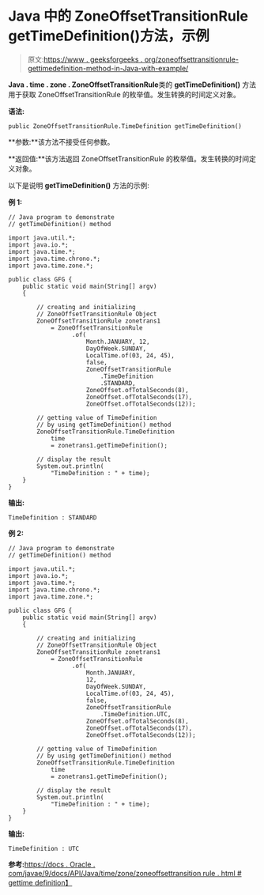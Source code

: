 # Java 中的 ZoneOffsetTransitionRule getTimeDefinition()方法，示例

> 原文:[https://www . geeksforgeeks . org/zoneoffsettransitionrule-gettimedefinition-method-in-Java-with-example/](https://www.geeksforgeeks.org/zoneoffsettransitionrule-gettimedefinition-method-in-java-with-example/)

**Java . time . zone . ZoneOffsetTransitionRule**类的 **getTimeDefinition()** 方法用于获取 ZoneOffsetTransitionRule 的枚举值。发生转换的时间定义对象。

**语法:**

```
public ZoneOffsetTransitionRule.TimeDefinition getTimeDefinition()
```

**参数:**该方法不接受任何参数。

**返回值:**该方法返回 ZoneOffsetTransitionRule 的枚举值。发生转换的时间定义对象。

以下是说明 **getTimeDefinition()** 方法的示例:

**例 1:**

```
// Java program to demonstrate
// getTimeDefinition() method

import java.util.*;
import java.io.*;
import java.time.*;
import java.time.chrono.*;
import java.time.zone.*;

public class GFG {
    public static void main(String[] argv)
    {

        // creating and initializing
        // ZoneOffsetTransitionRule Object
        ZoneOffsetTransitionRule zonetrans1
            = ZoneOffsetTransitionRule
                  .of(
                      Month.JANUARY, 12,
                      DayOfWeek.SUNDAY,
                      LocalTime.of(03, 24, 45),
                      false,
                      ZoneOffsetTransitionRule
                          .TimeDefinition
                          .STANDARD,
                      ZoneOffset.ofTotalSeconds(8),
                      ZoneOffset.ofTotalSeconds(17),
                      ZoneOffset.ofTotalSeconds(12));

        // getting value of TimeDefinition
        // by using getTimeDefinition() method
        ZoneOffsetTransitionRule.TimeDefinition
            time
            = zonetrans1.getTimeDefinition();

        // display the result
        System.out.println(
            "TimeDefinition : " + time);
    }
}
```

**输出:**

```
TimeDefinition : STANDARD

```

**例 2:**

```
// Java program to demonstrate
// getTimeDefinition() method

import java.util.*;
import java.io.*;
import java.time.*;
import java.time.chrono.*;
import java.time.zone.*;

public class GFG {
    public static void main(String[] argv)
    {

        // creating and initializing
        // ZoneOffsetTransitionRule Object
        ZoneOffsetTransitionRule zonetrans1
            = ZoneOffsetTransitionRule
                  .of(
                      Month.JANUARY,
                      12,
                      DayOfWeek.SUNDAY,
                      LocalTime.of(03, 24, 45),
                      false,
                      ZoneOffsetTransitionRule
                          .TimeDefinition.UTC,
                      ZoneOffset.ofTotalSeconds(8),
                      ZoneOffset.ofTotalSeconds(17),
                      ZoneOffset.ofTotalSeconds(12));

        // getting value of TimeDefinition
        // by using getTimeDefinition() method
        ZoneOffsetTransitionRule.TimeDefinition
            time
            = zonetrans1.getTimeDefinition();

        // display the result
        System.out.println(
            "TimeDefinition : " + time);
    }
}
```

**输出:**

```
TimeDefinition : UTC

```

**参考:**[https://docs . Oracle . com/javae/9/docs/API/Java/time/zone/zoneoffsettransition rule . html # gettime definition】](https://docs.oracle.com/javase/9/docs/api/java/time/zone/ZoneOffsetTransitionRule.html#getTimeDefinition--)